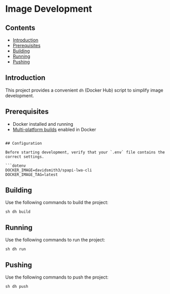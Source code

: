 # Image Development

## Contents

- [Introduction](#introduction)
- [Prerequisites](#prerequisites)
- [Building](#building)
- [Running](#running)
- [Pushing](#pushing)

## Introduction

This project provides a convenient `dh` (Docker Hub) script to simplify image development.

## Prerequisites

- Docker installed and running
- [Multi-platform builds](https://docs.docker.com/build/building/multi-platform/#prerequisites) enabled in Docker

```shell

## Configuration

Before starting development, verify that your `.env` file contains the correct settings.

```dotenv
DOCKER_IMAGE=davidsmith3/spapi-lwa-cli
DOCKER_IMAGE_TAG=latest
```

## Building

Use the following commands to build the project:

```shell
sh dh build
```

## Running

Use the following commands to run the project:

```shell
sh dh run
```

## Pushing

Use the following commands to push the project:

```shell
sh dh push
```